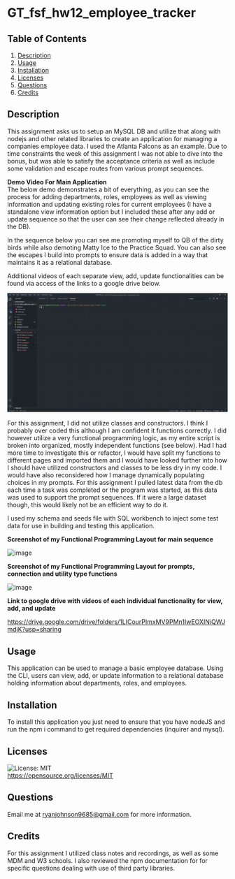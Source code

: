 # GT_fsf_hw12_employee_tracker
## Table of Contents
1. [Description](#Description)
3. [Usage](#Usage)
4. [Installation](#Installation)
5. [Licenses](#Licenses)
6. [Questions](#Questions)
7. [Credits](#Credits)

## Description
This assignment asks us to setup an MySQL DB and utilize that along with nodejs and other related libraries to create an application for managing a companies employee data. I used the Atlanta Falcons as an example. Due to time constraints the week of this assignment I was not able to dive into the bonus, but was able to satisfy the acceptance criteria as well as include some validation and escape routes from various prompt sequences. 

**Demo Video For Main Application**  
The below demo demonstrates a bit of everything, as you can see the process for adding departments, roles, employees as well as viewing information and updating existing roles for current employees (I have a standalone view information option but I included these after any add or update sequence so that the user can see their change reflected already in the DB). 

In the sequence below you can see me promoting myself to QB of the dirty birds while also demoting Matty Ice to the Practice Squad. You can also see the escapes I build into prompts to ensure data is added in a way that maintains it as a relational database. 

Additional videos of each separate view, add, update functionalities can be found via access of the links to a google drive below.

![Demo](hw_12_mixed_demo.gif)

For this assignment, I did not utilize classes and constructors. I think I probably over coded this although I am confident it functions correctly. I did however utilize a very functional programming logic, as my entire script is broken into organized, mostly independent functions (see below). Had I had more time to investigate this or refactor, I would have split my functions to different pages and imported them and I would have looked further into how I should have utilized constructors and classes to be less dry in my code. I would have also reconsidered how I manage dynamically populating choices in my prompts. For this assignment I pulled latest data from the db each time a task was completed or the program was started, as this data was used to support the prompt sequences. If it were a large dataset though, this would likely not be an efficient way to do it. 

I used my schema and seeds file with SQL workbench to inject some test data for use in building and testing this application.

**Screenshot of my Functional Programming Layout for main sequence** 

![image](https://user-images.githubusercontent.com/72420733/110831754-8e449100-8268-11eb-9f04-9c2b1342606c.png)

**Screenshot of my Functional Programming Layout for prompts, connection and utility type functions** 

![image](https://user-images.githubusercontent.com/72420733/110831991-d2d02c80-8268-11eb-8208-909fbce90634.png)


**Link to google drive with videos of each individual functionality for view, add, and update** 

https://drive.google.com/drive/folders/1LICourPImxMV9PMn1IwEOXINiQWJmdjK?usp=sharing 


## Usage
This application can be used to manage a basic employee database. Using the CLI, users can view, add, or update information to a relational database holding information about departments, roles, and employees. 

## Installation
To install this application you just need to ensure that you have nodeJS and run the npm i command to get required dependencies (inquirer and mysql). 

## Licenses
![License: MIT](https://img.shields.io/badge/License-MIT-yellow.svg)  
https://opensource.org/licenses/MIT

## Questions
Email me at ryanjohnson9685@gmail.com for more information.

## Credits
For this assignment I utilized class notes and recordings, as well as some MDM and W3 schools. I also reviewed the npm documentation for for specific questions dealing with use of third party libraries.
